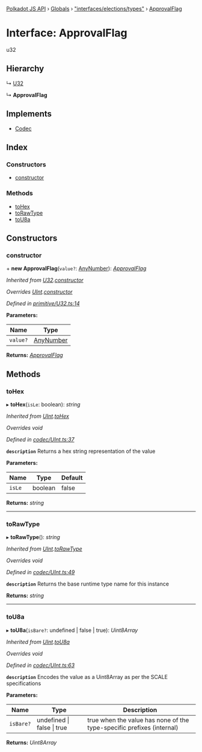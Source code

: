 [Polkadot JS API](../README.md) › [Globals](../globals.md) › ["interfaces/elections/types"](../modules/_interfaces_elections_types_.md) › [ApprovalFlag](_interfaces_elections_types_.approvalflag.md)

# Interface: ApprovalFlag

u32

## Hierarchy

  ↳ [U32](../classes/_primitive_u32_.u32.md)

  ↳ **ApprovalFlag**

## Implements

* [Codec](_types_.codec.md)

## Index

### Constructors

* [constructor](_interfaces_elections_types_.approvalflag.md#constructor)

### Methods

* [toHex](_interfaces_elections_types_.approvalflag.md#tohex)
* [toRawType](_interfaces_elections_types_.approvalflag.md#torawtype)
* [toU8a](_interfaces_elections_types_.approvalflag.md#tou8a)

## Constructors

###  constructor

\+ **new ApprovalFlag**(`value?`: [AnyNumber](../modules/_types_.md#anynumber)): *[ApprovalFlag](_interfaces_elections_types_.approvalflag.md)*

*Inherited from [U32](../classes/_primitive_u32_.u32.md).[constructor](../classes/_primitive_u32_.u32.md#constructor)*

*Overrides [UInt](../classes/_codec_uint_.uint.md).[constructor](../classes/_codec_uint_.uint.md#constructor)*

*Defined in [primitive/U32.ts:14](https://github.com/polkadot-js/api/blob/62eab2d661/packages/types/src/primitive/U32.ts#L14)*

**Parameters:**

Name | Type |
------ | ------ |
`value?` | [AnyNumber](../modules/_types_.md#anynumber) |

**Returns:** *[ApprovalFlag](_interfaces_elections_types_.approvalflag.md)*

## Methods

###  toHex

▸ **toHex**(`isLe`: boolean): *string*

*Inherited from [UInt](../classes/_codec_uint_.uint.md).[toHex](../classes/_codec_uint_.uint.md#tohex)*

*Overrides void*

*Defined in [codec/UInt.ts:37](https://github.com/polkadot-js/api/blob/62eab2d661/packages/types/src/codec/UInt.ts#L37)*

**`description`** Returns a hex string representation of the value

**Parameters:**

Name | Type | Default |
------ | ------ | ------ |
`isLe` | boolean | false |

**Returns:** *string*

___

###  toRawType

▸ **toRawType**(): *string*

*Inherited from [UInt](../classes/_codec_uint_.uint.md).[toRawType](../classes/_codec_uint_.uint.md#torawtype)*

*Overrides void*

*Defined in [codec/UInt.ts:49](https://github.com/polkadot-js/api/blob/62eab2d661/packages/types/src/codec/UInt.ts#L49)*

**`description`** Returns the base runtime type name for this instance

**Returns:** *string*

___

###  toU8a

▸ **toU8a**(`isBare?`: undefined | false | true): *Uint8Array*

*Inherited from [UInt](../classes/_codec_uint_.uint.md).[toU8a](../classes/_codec_uint_.uint.md#tou8a)*

*Overrides void*

*Defined in [codec/UInt.ts:63](https://github.com/polkadot-js/api/blob/62eab2d661/packages/types/src/codec/UInt.ts#L63)*

**`description`** Encodes the value as a Uint8Array as per the SCALE specifications

**Parameters:**

Name | Type | Description |
------ | ------ | ------ |
`isBare?` | undefined &#124; false &#124; true | true when the value has none of the type-specific prefixes (internal)  |

**Returns:** *Uint8Array*
